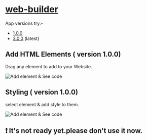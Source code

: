 # [web-builder](https://sadhinvr.github.io/web-builder/dist/index.html)

App versions try:- 

 - [1.0.0](https://sadhinvr.github.io/web-builder/releases/1/index.html) 
 - [3.0.0](https://sadhinvr.github.io/web-builder/releases/2/dist/index.html) (latest) 



## Add HTML Elements ( version 1.0.0)

Drag any element to add to your Website.

![Add element & See code][gif-basic]

## Styling ( version 1.0.0)

select element & add style to them.

![Add element & See code][style]

## ❗ It's not ready yet.please don't use it now.


[gif-basic]: https://sadhinvr.github.io/web-builder/dist/assets/gitshot/basic3.gif  "add element & see code"

[style]: https://sadhinvr.github.io/web-builder/dist/assets/gitshot/style.png  "style panel"
